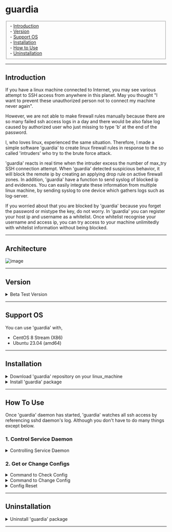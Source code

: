 # guardia
<fieldset>
- <a href="#introduction">Introduction</a><br>
- <a href="#version">Version</a><br>
- <a href="#support-os">Support OS</a><br>
- <a href="#installation">Installation</a><br>
- <a href="#how-to-use">How to Use</a><br>
- <a href="#uninstallation">Uninstallation</a><br>
</fieldset>

---
## Introduction
If you have a linux machine connected to Internet, you may see various attempt to SSH access from anywhere in this planet.
May you thought "I want to prevent these unauthorized person not to connect my machine never again".

However, we are not able to make firewall rules manually because there are so many failed ssh access logs in a day
 and there would be also false log caused by authorized user who just missing to type 'b' at the end of the password.

I, who loves linux, experienced the same situation. 
Therefore, I made a simple software 'guardia' to create linux firewall rules in response to the so called 'intruders' who try to the brute force attack.

'guardia' reacts in real time when the intruder excess the number of max_try SSH connection attempt.
When 'guardia' detected suspicious behavior, it will block the remote ip by creating an applying drop rule on active firewall zones.
In addition, 'guardia' have a function to send syslog of blocked ip and evidences.
You can easily integrate these information from multiple linux machine, by sending syslog to one device which gathers logs such as log-server.

If you worried about that you are blocked by 'guardia' because you forget the password or mistype the key, do not worry.
In 'guardia' you can register your host ip and username as a whitelist. Once whitelist recognise your username and access ip, 
you can try access to your machine unlimitedly with whitelist information without being blocked.

---
## Architecture
![image](https://github.com/user-attachments/assets/2269b29d-f695-477a-adc2-52c6ff6a8dfa)

---
## Version

<details>
<summary> Beta Test Version </summary>
<table>
    <tr>
       <th style="width:100px;">version</th>
       <th style="width:150px;">release date</th>
       <th style="width:250px;">ref</th>
       <th style="witdh:100px">derived version</th>
    </tr>
    <tr>
       <td style="text-align:center;">0.1.2_beta</td>
       <td style="text-align:center;">N/A</td>
       <td style="text-align:center;">beta: test version, the latest</td>
       <td style="text-align:center">N/A</td>
    </tr>
    <tr>
       <td style="text-align:center;">0.1.1_beta</td>
       <td style="text-align:center;">N/A</td>
       <td style="text-align:center;">beta: test version</td>
       <td style="text-align:center">N/A</td>
    </tr>
</table>
</details>

---
## Support OS

You can use 'guardia' with,
-  CentOS 8 Stream (X86)
-  Ubuntu 23.04 (amd64)

---
## Installation

<details>
<summary>Download 'guardia' repository on your linux_machine</summary>

```commandline
git clone https://github.com/luna-negra/guardia
```

The command above makes you to have the latest version of 'guardia'.
You can see the guardia folder on your path. That folder contains rpm and deb files.

</details>

<details>
<summary>Install 'guardia' package</summary>

Install 'guardia' package with command 'rpm' or 'dpgk'

[ centos 8 Stream ]
```commandline
rpm -i guardia-0.1.2_beta-1.el8.x86_64.rpm
```

[ ubuntu 23.04 ]
```commandline
dpkg -l guardia-0.1.2_beta-1.amd64.deb
```

After installing package successfully, 
'guardia' service daemon will be started and enabled. You can check it by using command below.
```commandline
systemctl status guardia
systemctl is-enabled guardia
```

</details>

---
## How To Use

Once 'guardia' daemon has started, 'guardia' watches all ssh access by referencing sshd daemon's log. 
Although you don't have to do many things except below.

### 1. Control Service Daemon
<details>
<summary>Controlling Service Daemon</summary>
Controlling 'guardia' Daemon is common on both ubuntu 23.04 and centos 8 stream


-  Start Daemon
```commandline
systemctl start guardia
```

-  Restart Daemon
```commandline
systemctl restart guardia
```
 
- Stop Daemon
```commandline
systemctl stop guardia
```

- Check Status Daemon
```commandline
systemctl status guardia
```

</details>

### 2. Get or Change Configs

<details>
<summary>Command to Check Config</summary>

You can see the config value by using command 'guardia get'
```commandline
guardia get [option]
```

[ options ]
<table>
    <tr>
        <th style="width:100px;">option</th>
        <th style="width:300px;">description</th>
        <th style="width:200px;">returned value</th>
    </tr>
    <tr> 
        <td style="text-align:center;">q_size</td>
        <td style="text-align:center;">set the capacity of built-in log queue.<br>Default is 30</td>
        <td style="text-align:center;">integer between 10 ~ 200</td>
    </tr>
    <tr> 
        <td style="text-align:center;">ip</td>
        <td style="text-align:center;">set the endpoint ip <br>where you want to send syslog.</td>
        <td style="text-align:center;">IP version 4 <br> without prefix or subnet. [x.x.x.x]</td>
    </tr>
    <tr> 
        <td style="text-align:center;">port</td>
        <td style="text-align:center;">set the endpoint port <br>where you want to send syslog.</td>
        <td style="text-align:center;">514 or not a well known-port (1024 ~)</td>
    </tr>
    <tr> 
        <td style="text-align:center;">protocol</td>
        <td style="text-align:center;">set the protocol(tcp/udp) to send syslog</td>
        <td style="text-align:center;">'udp' <br>* This version only support udp</td>
    </tr>
    <tr> 
        <td style="text-align:center;">zone</td>
        <td style="text-align:center;">set the firewall zone where the drop rule will be applied.</td>
        <td style="text-align:center;">[active_zone_name1,active_zone_name2...]</td>
    </tr>
    <tr> 
        <td style="text-align:center;">max_try</td>
        <td style="text-align:center;">Max try number of access attempt to block unauthorized connections</td>
        <td style="text-align:center;">integer between 1~10</td>
    </tr>
    <tr>
        <td style="text-align:center;">whitelist</td>
        <td style="text-align:center;">whitelist with searching keyword in prompt - ip and username</td>
        <td style="text-align:center;">string with whitelist search result</td>
    </tr>
    <tr>
        <td style="text-align:center;">log_level</td>
        <td style="text-align:center;">set the 'guardia' log level.</td>
        <td style="text-align:center;">'info' or 'debug'</td>
    </tr>
</table>

</details>

<details>
<summary>Command to Change Config</summary>

<h6 style="color:yellow;"> If you change the config or reset config, please restart guardia service.</h6>

You can change 'guardia' config values by using command 'guardia put'````

```commandline
guardia put [option] [value]
```

(1) q_size

'q_size' is the capacity of queue which is contained on the built-in 'guardia' module.
This queue stores ssh log of both failure and success temporarily.

Default is set as 30. You can set this value in range between 30 and 200.
If the installed 'guardia' miss some unauthorized access due to the massive attack,
increase this value. 

```commandline
example) guardia put q_size 100
```

(2) ip

'ip' is a ip address of remote host where you want to send syslog.

Default is '127.0.0.1'. You can set the ip with ipv4 only without prefix or subnet.
If the [value] is not match ipv4 format, config would not be changed.

```commandline
example) guardia put ip 192.168.1.1
```

(3) port

'port' is a port number of remote host where you want to send syslog.

Default is 514, basic syslog port number. You can change this value as 514 or not in range of
well known port number.

```commandline
example) guardia put port 1514
```

(4) protocol

'protocol' is the method of sending syslog. 
Default is 'udp'.

Be Advised that 'tcp' protocol is not supported now. you can only use 'udp' 

```commandline
example) guardia put protocol udp
```

(5) zone

'zone' means that the active zone where the newly created firewall rules will be applied.
Default is 'default' and new rich rule will be stored on all active zone.

This value does not accept non-active zone. Therefore, if you want to set this value with non-active zone,
change the zone status as active before set this config.

[value] must be capsuled by square bracket []. 

```commandline
example1) guardia put zone [internal, public]
example2) guardia put zone [internal]
example3) guardia put zone []                  # This means 'default'
```

(6) max_try

'max_try' is the limitation number that 'guardia' accepts unauthorized access for each host.
if one remote host fail to connect ssh with attempts excess this value, 'guardia' immediately block the remote host. 

Default is 3 and you can set this value between 1 and 5

```commandline
example) guardia put max_try 3
```

(7) log_level

'guardia' support log at '/var/log/guardia/guardia.log'. You can set the log level of 'guardia' by
selecting one of 'info' and 'debug'.

Default is 'info'. If you want to see the detail information of SSH access, please set this value as 'debug'

```commandline
example) guardia put log_level debug
```

(8) whitelist

'whitelist' makes you access without worries about mistyping or forgetting password.
Whitelist is composed of ip address and username. Even though you try to access SSH excess the number of max_try, 
'guardia' will not block you if you use whitelisted username from the host with whitelisted ip address.

One whitelist does not affect the others, so you have to register each whitelist manually, if you want to register multiple username with one ip address.
[value] must be one of 'add' and 'remove'

```commandline
example1) guardia put whitelist add        # add whitelist
example2) guardia put whitelist remove     # remove whitelist
```

You can reach input message if you type one of commands above.
Register of remove whitelist information by inputting ip address and username.
If you type username that not exist in local machine, whitelist will not be registered.

</details>

<details>
<summary>Config Reset</summary>

<h6 style="color:yellow;"> If you change the config or reset config, please restart guardia service.</h6>

You can make all configs as factory-reset form with command below.

```commandline
guardia init
```

This will make config file as a form of when installation was finished.

</details>

---

## Uninstallation

<details>
<summary>Uninstall 'guardia' package</summary>

[ CentOS 8 Stream ] 

```commandline
rpm -e guardia
```

[ Ubuntu 23.04 ]

```commandline
dpkg --purge guardia
```

</details>

---
